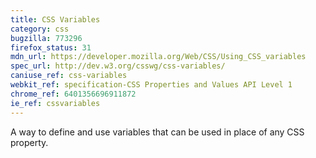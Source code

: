 ```yaml
---
title: CSS Variables
category: css
bugzilla: 773296
firefox_status: 31
mdn_url: https://developer.mozilla.org/Web/CSS/Using_CSS_variables
spec_url: http://dev.w3.org/csswg/css-variables/
caniuse_ref: css-variables
webkit_ref: specification-CSS Properties and Values API Level 1
chrome_ref: 6401356696911872
ie_ref: cssvariables
---
```


A way to define and use variables that can be used in place of any CSS property.
